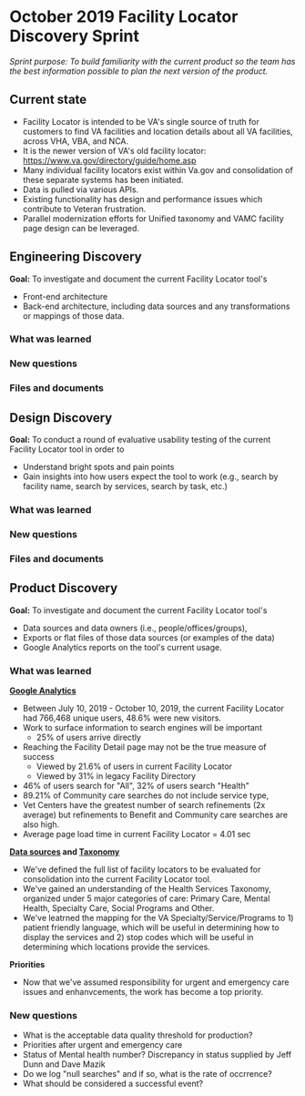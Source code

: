 # October 2019 Facility Locator Discovery Sprint
_Sprint purpose: To build familiarity with the current product so the team has the best information possible to plan the next version of the product._

## Current state
- Facility Locator is intended to be VA's single source of truth for customers to find VA facilities and location details about all VA facilities, across VHA, VBA, and NCA. 
- It is the newer version of VA's old facility locator: https://www.va.gov/directory/guide/home.asp
- Many individual facility locators exist within Va.gov and consolidation of these separate systems has been initiated. 
- Data is pulled via various APIs. 
- Existing functionality has design and performance issues which contribute to Veteran frustration.
- Parallel modernization efforts for Unified taxonomy and VAMC facility page design can be leveraged. 

## Engineering Discovery
**Goal:** To investigate and document the current Facility Locator tool's
   - Front-end architecture
   - Back-end architecture, including data sources and any transformations or mappings of those data.

### What was learned
### New questions
### Files and documents

## Design Discovery
**Goal:** To conduct a round of evaluative usability testing of the current Facility Locator tool in order to 
   - Understand bright spots and pain points 
   - Gain insights into how users expect the tool to work (e.g., search by facility name, search by services, search by task, etc.)

### What was learned
### New questions
### Files and documents

## Product Discovery
**Goal:** To investigate and document the current Facility Locator tool's  
   - Data sources and data owners (i.e., people/offices/groups),
   - Exports or flat files of those data sources (or examples of the data)
   - Google Analytics reports on the tool's current usage.

### What was learned
**[Google Analytics](https://github.com/department-of-veterans-affairs/va.gov-team/blob/master/products/facilities/facility-locator/research/discovery-sprints/analytics-baseline.md)**
- Between July 10, 2019 - October 10, 2019, the current Facility Locator had 766,468 unique users, 48.6% were new visitors. 
- Work to surface information to search engines will be important
  - 25% of users arrive directly
- Reaching the Facility Detail page may not be the true measure of success
  - Viewed by 21.6% of users in current Facility Locator 
  - Viewed by 31% in legacy Facility Directory 
- 46% of users search for "All", 32% of users search "Health" 
- 89.21% of Community care searches do not include service type, 
- Vet Centers have the greatest number of search refinements (2x average) but refinements to Benefit and Community care searches are also high. 
- Average page load time in current Facility Locator = 4.01 sec

**[Data sources](https://github.com/department-of-veterans-affairs/va.gov-team/tree/master/products/facilities/facility-locator/research/discovery-sprints/data-sources) and [Taxonomy](https://github.com/department-of-veterans-affairs/va.gov-team/tree/master/products/facilities/facility-locator/research/discovery-sprints/taxonomy)**
- We've defined the full list of facility locators to be evaluated for consolidation into the current Facility Locator tool. 
- We've gained an understanding of the Health Services Taxonomy, organized under 5 major categories of care: Primary Care, Mental Health, Specialty Care, Social Programs and Other. 
- We've leatrned the mapping for the VA Specialty/Service/Programs to 1) patient friendly language, which will be useful in determining how to display the services and 2) stop codes which will be useful in determining which locations provide the services.

**Priorities**
- Now that we've assumed responsibility for urgent and emergency care issues and enhanvcements, the work has become a top priority. 

### New questions
- What is the acceptable data quality threshold for production?
- Priorities after urgent and emergency care
- Status of Mental health number? Discrepancy in status supplied by Jeff Dunn and Dave Mazik
- Do we log "null searches" and if so, what is the rate of occrrence?
- What should be considered a successful event?



